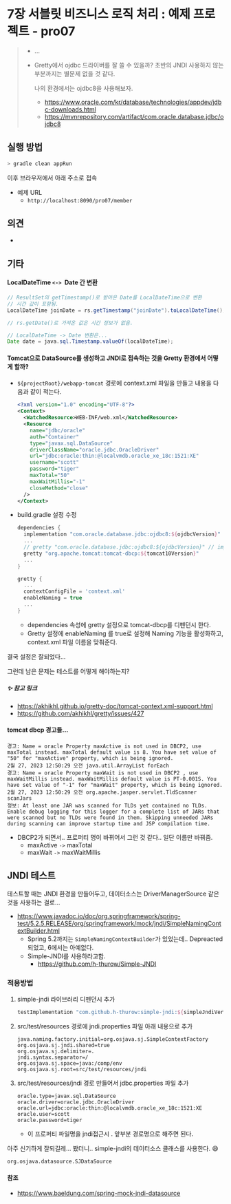 # 7장 서블릿 비즈니스 로직 처리 : 예제 프로젝트 - pro07

> * ...
>
> * Gretty에서 ojdbc 드라이버를 잘 쓸 수 있을까? 초반의 JNDI 사용하지 않는 부분까지는 별문제 없을 것 같다.
>
>   나의 환경에서는 ojdbc8을 사용해보자.
>
>   * https://www.oracle.com/kr/database/technologies/appdev/jdbc-downloads.html
>   * https://mvnrepository.com/artifact/com.oracle.database.jdbc/ojdbc8
>
>   



## 실행 방법

```bash
> gradle clean appRun
```

이후 브라우저에서 아래 주소로 접속

* 예제 URL
  * `http://localhost:8090/pro07/member`





## 의견

* 



## 기타

#### LocalDateTime `<-> `Date 간 변환

```java
// ResultSet의 getTimestamp()로 받아온 Date를 LocalDateTime으로 변환
// 시간 값이 포함됨.
LocalDateTime joinDate = rs.getTimestamp("joinDate").toLocalDateTime(); 

// rs.getDate()로 가져온 값은 시간 정보가 없음.
```

```java
// LocalDateTime -> Date 변환은...
Date date = java.sql.Timestamp.valueOf(localDateTime);
```



#### Tomcat으로 DataSource를 생성하고 JNDI로 접속하는 것을 Gretty 환경에서 어떻게 할까?

* `${projectRoot}/webapp-tomcat` 경로에 context.xml 파일을 만들고 내용을 다음과 같이 적는다.

  ```xml
  <?xml version="1.0" encoding="UTF-8"?>
  <Context>
    <WatchedResource>WEB-INF/web.xml</WatchedResource>
    <Resource
      name="jdbc/oracle" 
      auth="Container" 
      type="javax.sql.DataSource" 
      driverClassName="oracle.jdbc.OracleDriver" 
      url="jdbc:oracle:thin:@localvmdb.oracle_xe_18c:1521:XE" 
      username="scott" 
      password="tiger"
      maxTotal="50"
      maxWaitMillis="-1"
      closeMethod="close" 
    />
  </Context>
  
  ```

* build.gradle 설정 수정

  ```groovy
  dependencies {
    implementation "com.oracle.database.jdbc:ojdbc8:${ojdbcVersion}"
    ...
    // gretty "com.oracle.database.jdbc:ojdbc8:${ojdbcVersion}" // implementation으로 있다면 필요없음
    gretty "org.apache.tomcat:tomcat-dbcp:${tomcat10Version}"
    ...
  }
  
  gretty {
    ...
    contextConfigFile = 'context.xml'
    enableNaming = true
    ...
  }
  
  ```

  * dependencies 속성에 gretty 설정으로 tomcat-dbcp를 디펜던시 한다.
  * Gretty 설정에 enableNaming 를 true로 설정해 Naming 기능을 활성화하고, context.xml 파일 이름을 맞춰준다.



결국 설정은 잘되었다... 

그런데 남은 문제는 테스트를 어떻게 해야하는지?



##### ✨ 참고 링크

* https://akhikhl.github.io/gretty-doc/tomcat-context.xml-support.html
* https://github.com/akhikhl/gretty/issues/427



#### tomcat dbcp 경고들...

```
경고: Name = oracle Property maxActive is not used in DBCP2, use maxTotal instead. maxTotal default value is 8. You have set value of "50" for "maxActive" property, which is being ignored.
2월 27, 2023 12:50:29 오전 java.util.ArrayList forEach
경고: Name = oracle Property maxWait is not used in DBCP2 , use maxWaitMillis instead. maxWaitMillis default value is PT-0.001S. You have set value of "-1" for "maxWait" property, which is being ignored.
2월 27, 2023 12:50:29 오전 org.apache.jasper.servlet.TldScanner scanJars
정보: At least one JAR was scanned for TLDs yet contained no TLDs. Enable debug logging for this logger for a complete list of JARs that were scanned but no TLDs were found in them. Skipping unneeded JARs during scanning can improve startup time and JSP compilation time.
```

* DBCP2가 되면서.. 프로퍼티 명이 바뀌어서 그런 것 같다.. 일단 이름만 바꿔줌.
  * maxActive `->` maxTotal
  * maxWait `->` maxWaitMillis 





## JNDI 테스트

테스트할 때는 JNDI 환경을 만들어두고, 데이터소스는 DriverManagerSource 같은 것을 사용하는 걸로...

* https://www.javadoc.io/doc/org.springframework/spring-test/5.2.5.RELEASE/org/springframework/mock/jndi/SimpleNamingContextBuilder.html
  * Spring 5.2까지는 `SimpleNamingContextBuilder`가 있었는데.. Depreacted 되었고, 6에서는 아예없다.
  * Simple-JNDI를 사용하라고함.
    * https://github.com/h-thurow/Simple-JNDI



### 적용방법

1. simple-jndi 라이브러리 디펜던시 추가

   ```groovy
   testImplementation "com.github.h-thurow:simple-jndi:${simpleJndiVersion}"
   ```

2. src/test/resources 경로에 jndi.properties 파일 아래 내용으로 추가

   ```properties
   java.naming.factory.initial=org.osjava.sj.SimpleContextFactory
   org.osjava.sj.jndi.shared=true
   org.osjava.sj.delimiter=.
   jndi.syntax.separator=/
   org.osjava.sj.space=java:/comp/env
   org.osjava.sj.root=src/test/resources/jndi
   ```

3. src/test/resources/jndi 경로 만들어서 jdbc.properties 파일 추가

   ```properties
   oracle.type=javax.sql.DataSource
   oracle.driver=oracle.jdbc.OracleDriver
   oracle.url=jdbc:oracle:thin:@localvmdb.oracle_xe_18c:1521:XE
   oracle.user=scott
   oracle.password=tiger
   ```

   * 이 프로퍼티 파일명을 jndi접근시 . 앞부분 경로명으로 해주면 된다.

     

아주 신기하게 잘되길레... 봤더니..  simple-jndi의 데이터소스 클래스를 사용한다. 😄

`org.osjava.datasource.SJDataSource`



#### 참조

* https://www.baeldung.com/spring-mock-jndi-datasource
